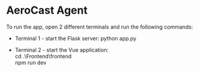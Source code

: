 # AeroCast Agent

To run the app, open 2 different terminals and run the following commands:

* Terminal 1 - start the Flask server:  python app.py

* Terminal 2 - start the Vue application:  
  cd .\Frontend\frontend\
  npm run dev